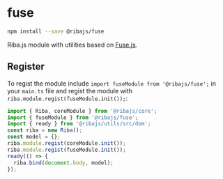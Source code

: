 # fuse

```bash
npm install --save @ribajs/fuse
```

Riba.js module with utilities based on [Fuse.js](https://fusejs.io/).

## Register

To regist the module include `import fuseModule from '@ribajs/fuse';` in your `main.ts` file and regist the module with `riba.module.regist(fuseModule.init());`:

```ts
import { Riba, coreModule } from '@ribajs/core';
import { fuseModule } from '@ribajs/fuse';
import { ready } from '@ribajs/utils/src/dom';
const riba = new Riba();
const model = {};
riba.module.regist(coreModule.init());
riba.module.regist(fuseModule.init());
ready(() => {
  riba.bind(document.body, model);
});
```
